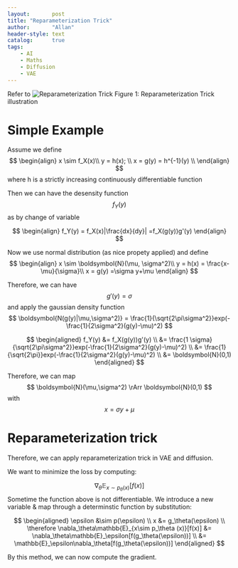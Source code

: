 ```yaml
---
layout:       post
title: "Reparameterization Trick"
author:       "Allan"
header-style: text
catalog:      true
tags:
    - AI
    - Maths
    - Diffusion
    - VAE
---
```

Refer to 
![Reparameterization Trick](https://kexue.fm/usr/uploads/2018/03/3543425351.png)
Figure 1: Reparameterization Trick illustration

# Simple Example
Assume we define 
$$
\begin{align}
    x \sim f_X(x)\\
    y = h(x);  \\
    x = g(y) = h^{-1}(y) \\
\end{align}
$$
where h is a strictly increasing continuously differentiable function

Then we can have the desensity function 
$$ f_Y(y) $$
as by change of variable

$$
\begin{align}
    f_Y(y) = f_X(x)|\frac{dx}{dy}| =f_X(g(y))g'(y)
\end{align}
$$

Now we use normal distribution (as nice propety applied) and define 
$$
\begin{align}
    x \sim \boldsymbol{N}(\mu, \sigma^2)\\
    y = h(x) = \frac{x-\mu}{\sigma}\\
    x = g(y) =\sigma y+\mu
\end{align}
$$

Therefore, we can have 
$$ g'(y) = \sigma $$
 and apply the gaussian density function 
$$ \boldsymbol{N(g(y)|\mu,\sigma^2)} = \frac{1}{\sqrt{2\pi\sigma^2}}exp(-\frac{1}{2\sigma^2}(g(y)-\mu)^2) $$

$$
\begin{aligned}
    f_Y(y) &= f_X(g(y))g'(y) \\
    &= \frac{1 \sigma}{\sqrt{2\pi\sigma^2}}exp(-\frac{1}{2\sigma^2}(g(y)-\mu)^2) \\
    &= \frac{1}{\sqrt{2\pi}}exp(-\frac{1}{2\sigma^2}(g(y)-\mu)^2) \\
    &= \boldsymbol{N}(0,1)
\end{aligned} 
$$

Therefore, we can map 
$$ \boldsymbol{N}(\mu,\sigma^2) \rArr \boldsymbol{N}(0,1) $$
 with 
$$x = \sigma y + \mu$$
# Reparameterization trick
Therefore, we can apply reparameterization trick in VAE and diffusion. 

We want to minimize the loss by computing: 

$$
\nabla_\theta\mathbb{E}_{x\sim p_\theta (x)}[f(x)]
$$
Sometime the function above is not differentiable. We introduce a new variable & map through a determinstic function by substitution:

$$
\begin{aligned}
\epsilon &\sim p(\epsilon) \\
x &= g_\theta(\epsilon) \\
\therefore \nabla_\theta\mathbb{E}_{x\sim p_\theta (x)}[f(x)] &= \nabla_\theta\mathbb{E}_\epsilon[f(g_\theta(\epsilon))] \\
&= \mathbb{E}_\epsilon\nabla_\theta[f(g_\theta(\epsilon))]
\end{aligned}
$$

By this method, we can now compute the gradient.
